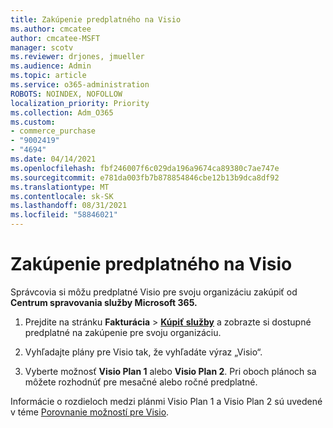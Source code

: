 ```yaml
---
title: Zakúpenie predplatného na Visio
ms.author: cmcatee
author: cmcatee-MSFT
manager: scotv
ms.reviewer: drjones, jmueller
ms.audience: Admin
ms.topic: article
ms.service: o365-administration
ROBOTS: NOINDEX, NOFOLLOW
localization_priority: Priority
ms.collection: Adm_O365
ms.custom:
- commerce_purchase
- "9002419"
- "4694"
ms.date: 04/14/2021
ms.openlocfilehash: fbf246007f6c029da196a9674ca89380c7ae747e
ms.sourcegitcommit: e781da003fb7b878854846cbe12b13b9dca8df92
ms.translationtype: MT
ms.contentlocale: sk-SK
ms.lasthandoff: 08/31/2021
ms.locfileid: "58846021"
---
```

# <a name="purchase-visio-subscription"></a>Zakúpenie predplatného na Visio

Správcovia si môžu predplatné Visio pre svoju organizáciu zakúpiť od **Centrum spravovania služby Microsoft 365.**

1. Prejdite na stránku **Fakturácia** > **[Kúpiť služby](https://go.microsoft.com/fwlink/p/?linkid=868433)** a zobrazte si dostupné predplatné na zakúpenie pre svoju organizáciu.

2. Vyhľadajte plány pre Visio tak, že vyhľadáte výraz „Visio“.

3. Vyberte možnosť **Visio Plan 1** alebo **Visio Plan 2**. Pri oboch plánoch sa môžete rozhodnúť pre mesačné alebo ročné predplatné.

Informácie o rozdieloch medzi plánmi Visio Plan 1 a Visio Plan 2 sú uvedené v téme [Porovnanie možností pre Visio](https://products.office.com/Visio/microsoft-visio-plans-and-pricing-compare-visio-options).
